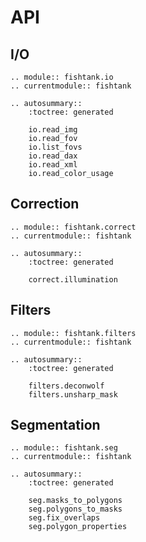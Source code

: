 # API

## I/O

```{eval-rst}
.. module:: fishtank.io
.. currentmodule:: fishtank

.. autosummary::
    :toctree: generated

    io.read_img
    io.read_fov
    io.list_fovs
    io.read_dax
    io.read_xml
    io.read_color_usage

```

## Correction

```{eval-rst}
.. module:: fishtank.correct
.. currentmodule:: fishtank

.. autosummary::
    :toctree: generated

    correct.illumination

```

## Filters

```{eval-rst}
.. module:: fishtank.filters
.. currentmodule:: fishtank

.. autosummary::
    :toctree: generated

    filters.deconwolf
    filters.unsharp_mask

```

## Segmentation

```{eval-rst}
.. module:: fishtank.seg
.. currentmodule:: fishtank

.. autosummary::
    :toctree: generated

    seg.masks_to_polygons
    seg.polygons_to_masks
    seg.fix_overlaps
    seg.polygon_properties

```
